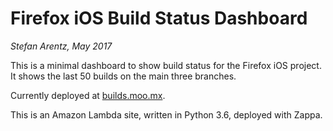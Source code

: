 # Firefox iOS Build Status Dashboard
*Stefan Arentz, May 2017*

This is a minimal dashboard to show build status for the Firefox iOS project. It shows the last 50 builds on the main three branches.

Currently deployed at [builds.moo.mx](https://builds.moo.mx).

This is an Amazon Lambda site, written in Python 3.6, deployed with Zappa.

